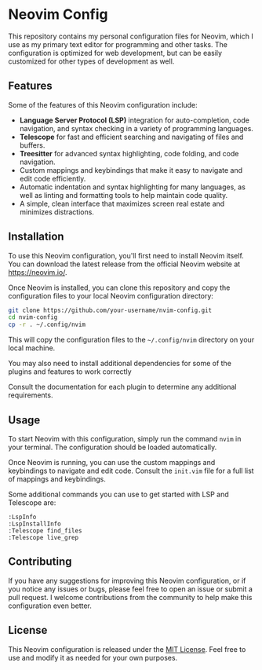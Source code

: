 # Neovim Config

This repository contains my personal configuration files for Neovim, which I use as my primary text editor for programming and other tasks. The configuration is optimized for web development, but can be easily customized for other types of development as well.

## Features

Some of the features of this Neovim configuration include:

- **Language Server Protocol (LSP)** integration for auto-completion, code navigation, and syntax checking in a variety of programming languages.
- **Telescope** for fast and efficient searching and navigating of files and buffers.
- **Treesitter** for advanced syntax highlighting, code folding, and code navigation.
- Custom mappings and keybindings that make it easy to navigate and edit code efficiently.
- Automatic indentation and syntax highlighting for many languages, as well as linting and formatting tools to help maintain code quality.
- A simple, clean interface that maximizes screen real estate and minimizes distractions.

## Installation

To use this Neovim configuration, you'll first need to install Neovim itself. You can download the latest release from the official Neovim website at https://neovim.io/.

Once Neovim is installed, you can clone this repository and copy the configuration files to your local Neovim configuration directory:

```bash
git clone https://github.com/your-username/nvim-config.git
cd nvim-config
cp -r . ~/.config/nvim
```

This will copy the configuration files to the `~/.config/nvim` directory on your local machine.

You may also need to install additional dependencies for some of the plugins and features to work correctly

Consult the documentation for each plugin to determine any additional requirements.

## Usage

To start Neovim with this configuration, simply run the command `nvim` in your terminal. The configuration should be loaded automatically.

Once Neovim is running, you can use the custom mappings and keybindings to navigate and edit code. Consult the `init.vim` file for a full list of mappings and keybindings.

Some additional commands you can use to get started with LSP and Telescope are:

```vim
:LspInfo
:LspInstallInfo
:Telescope find_files
:Telescope live_grep
```

## Contributing

If you have any suggestions for improving this Neovim configuration, or if you notice any issues or bugs, please feel free to open an issue or submit a pull request. I welcome contributions from the community to help make this configuration even better.

## License

This Neovim configuration is released under the [MIT License](LICENSE). Feel free to use and modify it as needed for your own purposes.
